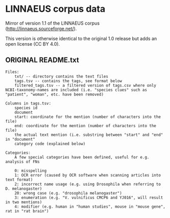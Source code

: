 # LINNAEUS corpus data

Mirror of version 1.1 of the LINNAEUS corpus (http://linnaeus.sourceforge.net/).

This version is otherwise identical to the original 1.0 release but adds
an open license (CC BY 4.0).

## ORIGINAL README.txt

```
Files:
	txt/ -- directory contains the text files
	tags.tsv -- contains the tags, see format below
	filtered_tags.tsv -- a filtered version of tags.csv where only NCBI-taxonomy-names are included (i.e. "species clues" such as "patient", "woman", etc. have been removed)

Columns in tags.tsv:
	species id
	document
	start: coordinate for the mention (number of characters into the file)
	end: coordinate for the mention (number of characters into the file)
	the actual text mention (i.e. substring between "start" and "end" in "document"
	category code (explained below)

Categories:
	A few special categories have been defined, useful for e.g. analysis of FNs

	0: misspelling
	1: OCR error (caused by OCR software when scanning articles into text format)
	2: incorrect name usage (e.g. using Drosophila when referring to D. melanogaster)
	20: wrong case (e.g. "drosophila melanogaster")
	3: enumeration (e.g. "V. vulnificus CMCP6 and YJ016", will result in two mentions)
	4: modifier (e.g. human in "human studies", mouse in "mouse gene", rat in "rat brain")
```
